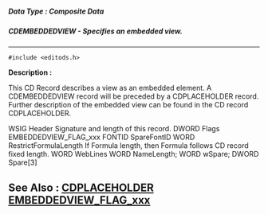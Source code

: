 ##### Data Type : Composite Data
##### CDEMBEDDEDVIEW - Specifies an embedded view.
---
```
#include <editods.h>
```
**Description :**

This CD Record describes a view as an embedded element.  A CDEMBEDDEDVIEW 
record will be preceded by a CDPLACEHOLDER record.  Further description of the 
embedded view can be found in the CD record CDPLACEHOLDER.

WSIG Header   Signature and length of this record.
DWORD Flags   EMBEDDEDVIEW_FLAG_xxx
FONTID SpareFontID
WORD RestrictFormulaLength If Formula length, then Formula follows CD record 
fixed length.
WORD WebLines
WORD NameLength;
WORD wSpare;
DWORD Spare[3]


**See Also :**
[CDPLACEHOLDER](/domino-c-api-docs/reference/Data/CDPLACEHOLDER)
[EMBEDDEDVIEW_FLAG_xxx](/domino-c-api-docs/reference/Symb/EMBEDDEDVIEW_FLAG_xxx)
---

